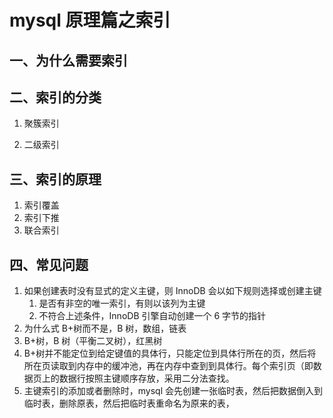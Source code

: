 # mysql 原理篇之索引

## 一、为什么需要索引

## 二、索引的分类

1. 聚簇索引

2. 二级索引

## 三、索引的原理

1.  索引覆盖
2.  索引下推
3.  联合索引

## 四、常见问题

1. 如果创建表时没有显式的定义主键，则 InnoDB 会以如下规则选择或创建主键
   1. 是否有非空的唯一索引，有则以该列为主键
   2. 不符合上述条件，InnoDB 引擎自动创建一个 6 字节的指针
2. 为什么式 B+树而不是，B 树，数组，链表
3. B+树，B 树（平衡二叉树），红黑树
4. B+树并不能定位到给定键值的具体行，只能定位到具体行所在的页，然后将所在页读取到内存中的缓冲池，再在内存中查到到具体行。每个索引页（即数据页上的数据行按照主键顺序存放，采用二分法查找。
5. 主键索引的添加或者删除时，mysql 会先创建一张临时表，然后把数据倒入到临时表，删除原表，然后把临时表重命名为原来的表，
